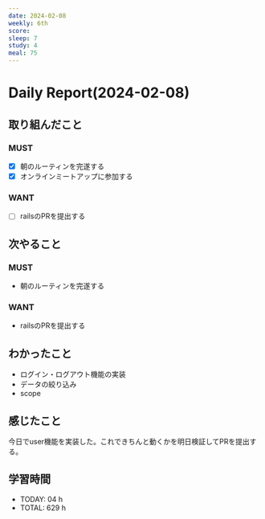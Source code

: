 ```yaml
---
date: 2024-02-08
weekly: 6th
score: 
sleep: 7
study: 4
meal: 75
---
```

# Daily Report(2024-02-08)
## 取り組んだこと
### MUST
- [x] 朝のルーティンを完遂する
- [x] オンラインミートアップに参加する
### WANT
- [ ] railsのPRを提出する
## 次やること
### MUST
- 朝のルーティンを完遂する
### WANT
- railsのPRを提出する
## わかったこと
- ログイン・ログアウト機能の実装
- データの絞り込み
- scope
## 感じたこと
今日でuser機能を実装した。これできちんと動くかを明日検証してPRを提出する。
## 学習時間
- TODAY: 04 h
- TOTAL: 629 h